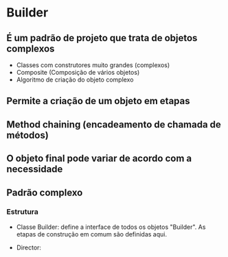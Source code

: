 # Builder

## É um padrão de projeto que trata de objetos complexos
- Classes com construtores muito grandes (complexos)
- Composite (Composição de vários objetos)
- Algoritmo de criação do objeto complexo 

## Permite a criação de um objeto em etapas

## Method chaining (encadeamento de chamada de métodos)

## O objeto final pode variar de acordo com a necessidade

## Padrão complexo

### Estrutura

- Classe Builder: define a interface de todos os objetos "Builder". As etapas de construção em comum são definidas aqui.

- Director: 

